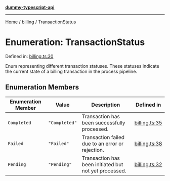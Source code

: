 [**dummy-typescript-api**](../../README.md)

***

[Home](../../README.md) / [billing](../README.md) / TransactionStatus

# Enumeration: TransactionStatus

Defined in: [billing.ts:30](https://github.com/typedoc2md/dummy-typescript-api/blob/main/src/billing.ts#L30)

Enum representing different transaction statuses.
These statuses indicate the current state of a billing transaction in the process pipeline.

## Enumeration Members

| Enumeration Member | Value | Description | Defined in |
| ------ | ------ | ------ | ------ |
| <a id="completed"></a> `Completed` | `"Completed"` | Transaction has been successfully processed. | [billing.ts:35](https://github.com/typedoc2md/dummy-typescript-api/blob/main/src/billing.ts#L35) |
| <a id="failed"></a> `Failed` | `"Failed"` | Transaction failed due to an error or rejection. | [billing.ts:38](https://github.com/typedoc2md/dummy-typescript-api/blob/main/src/billing.ts#L38) |
| <a id="pending"></a> `Pending` | `"Pending"` | Transaction has been initiated but not yet processed. | [billing.ts:32](https://github.com/typedoc2md/dummy-typescript-api/blob/main/src/billing.ts#L32) |
